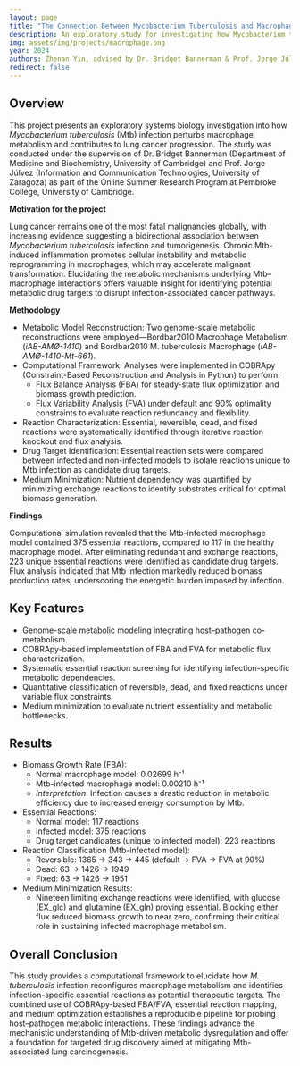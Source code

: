 ```yaml
---
layout: page
title: "The Connection Between Mycobacterium Tuberculosis and Macrophage Cells in Lung Cancer Progression"
description: An exploratory study for investigating how Mycobacterium tuberculosis influences macrophage metabolism and contributes to lung cancer development through genome-scale metabolic modeling.
img: assets/img/projects/macrophage.png
year: 2024
authors: Zhenan Yin, advised by Dr. Bridget Bannerman & Prof. Jorge Júlvez
redirect: false
---
```


## Overview

This project presents an exploratory systems biology investigation into how *Mycobacterium tuberculosis* (Mtb) infection perturbs macrophage metabolism and contributes to lung cancer progression. The study was conducted under the supervision of Dr. Bridget Bannerman (Department of Medicine and Biochemistry, University of Cambridge) and Prof. Jorge Júlvez (Information and Communication Technologies, University of Zaragoza) as part of the Online Summer Research Program at Pembroke College, University of Cambridge.

**Motivation for the project**

Lung cancer remains one of the most fatal malignancies globally, with increasing evidence suggesting a bidirectional association between *Mycobacterium tuberculosis* infection and tumorigenesis. Chronic Mtb-induced inflammation promotes cellular instability and metabolic reprogramming in macrophages, which may accelerate malignant transformation. Elucidating the metabolic mechanisms underlying Mtb–macrophage interactions offers valuable insight for identifying potential metabolic drug targets to disrupt infection-associated cancer pathways.

**Methodology**
- Metabolic Model Reconstruction: Two genome-scale metabolic reconstructions were employed—Bordbar2010 Macrophage Metabolism (*iAB-AMØ-1410*) and Bordbar2010 M. tuberculosis Macrophage (*iAB-AMØ-1410-Mt-661*).
- Computational Framework: Analyses were implemented in COBRApy (Constraint-Based Reconstruction and Analysis in Python) to perform:
    - Flux Balance Analysis (FBA) for steady-state flux optimization and biomass growth prediction.
    - Flux Variability Analysis (FVA) under default and 90% optimality constraints to evaluate reaction redundancy and flexibility.
- Reaction Characterization: Essential, reversible, dead, and fixed reactions were systematically identified through iterative reaction knockout and flux analysis.
- Drug Target Identification: Essential reaction sets were compared between infected and non-infected models to isolate reactions unique to Mtb infection as candidate drug targets.
- Medium Minimization: Nutrient dependency was quantified by minimizing exchange reactions to identify substrates critical for optimal biomass generation.

**Findings**

Computational simulation revealed that the Mtb-infected macrophage model contained 375 essential reactions, compared to 117 in the healthy macrophage model. After eliminating redundant and exchange reactions, 223 unique essential reactions were identified as candidate drug targets. Flux analysis indicated that Mtb infection markedly reduced biomass production rates, underscoring the energetic burden imposed by infection.

## Key Features

- Genome-scale metabolic modeling integrating host–pathogen co-metabolism.
- COBRApy-based implementation of FBA and FVA for metabolic flux characterization.
- Systematic essential reaction screening for identifying infection-specific metabolic dependencies.
- Quantitative classification of reversible, dead, and fixed reactions under variable flux constraints.
- Medium minimization to evaluate nutrient essentiality and metabolic bottlenecks.

## Results

- Biomass Growth Rate (FBA):
    - Normal macrophage model: 0.02699 h⁻¹
    - Mtb-infected macrophage model: 0.00210 h⁻¹
    - *Interpretation*: Infection causes a drastic reduction in metabolic efficiency due to increased energy consumption by Mtb.
- Essential Reactions:
    - Normal model: 117 reactions
    - Infected model: 375 reactions
    - Drug target candidates (unique to infected model): 223 reactions
- Reaction Classification (Mtb-infected model):
    - Reversible: 1365 → 343 → 445 (default → FVA → FVA at 90%)
    - Dead: 63 → 1426 → 1949
    - Fixed: 63 → 1426 → 1951
- Medium Minimization Results:
    - Nineteen limiting exchange reactions were identified, with glucose (EX_glc) and glutamine (EX_gln) proving essential. Blocking either flux reduced biomass growth to near zero, confirming their critical role in sustaining infected macrophage metabolism.

## Overall Conclusion

This study provides a computational framework to elucidate how *M. tuberculosis* infection reconfigures macrophage metabolism and identifies infection-specific essential reactions as potential therapeutic targets. The combined use of COBRApy-based FBA/FVA, essential reaction mapping, and medium optimization establishes a reproducible pipeline for probing host–pathogen metabolic interactions. These findings advance the mechanistic understanding of Mtb-driven metabolic dysregulation and offer a foundation for targeted drug discovery aimed at mitigating Mtb-associated lung carcinogenesis.